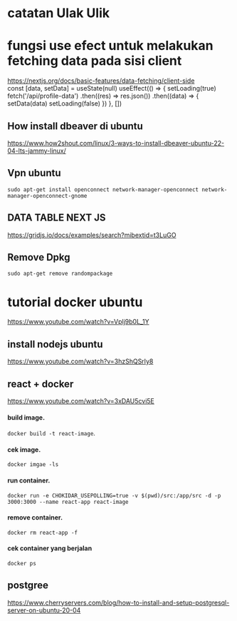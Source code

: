 # catatan Ulak Ulik
# fungsi use efect untuk melakukan fetching data pada sisi client <br>
 https://nextjs.org/docs/basic-features/data-fetching/client-side <br>
const [data, setData] = useState(null)
 useEffect(() => {
    setLoading(true)
    fetch('/api/profile-data')
      .then((res) => res.json())
      .then((data) => {
        setData(data)
        setLoading(false)
      })
  }, [])
  ## How install dbeaver di ubuntu
  https://www.how2shout.com/linux/3-ways-to-install-dbeaver-ubuntu-22-04-lts-jammy-linux/
  ## Vpn ubuntu
  `sudo apt-get install openconnect network-manager-openconnect network-manager-openconnect-gnome`
  
  ## DATA TABLE NEXT JS
  https://gridjs.io/docs/examples/search?mibextid=t3LuGO
## Remove Dpkg
`sudo apt-get remove randompackage`

# tutorial docker ubuntu
https://www.youtube.com/watch?v=Vplj9b0L_1Y
 ## install nodejs ubuntu
 https://www.youtube.com/watch?v=3hzShQSrIy8

## react + docker
https://www.youtube.com/watch?v=3xDAU5cvi5E <br>

#### build image.
 `docker build -t react-image`. 
#### cek image.
`docker imgae -ls` 
#### run container.
`docker run -e CHOKIDAR_USEPOLLING=true -v $(pwd)/src:/app/src -d -p 3000:3000 --name react-app react-image`
#### remove container.
`docker rm react-app -f` 
#### cek container yang berjalan
`docker ps`

## postgree
https://www.cherryservers.com/blog/how-to-install-and-setup-postgresql-server-on-ubuntu-20-04
